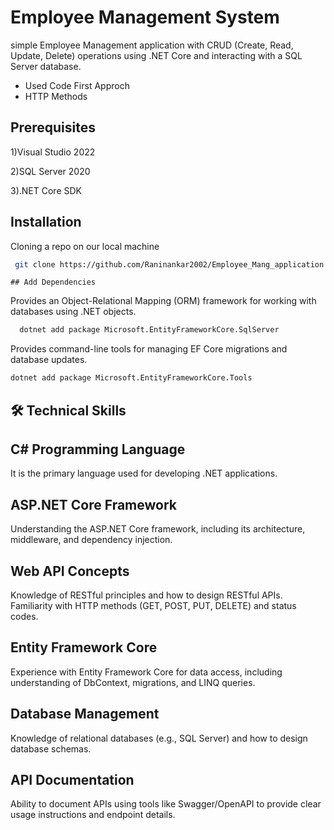 
# Employee Management System

simple Employee Management application with CRUD (Create, Read, Update, Delete) operations using .NET Core and interacting with a SQL Server database.

* Used Code First Approch 
* HTTP Methods




## Prerequisites

1)Visual Studio 2022

2)SQL Server 2020

3).NET Core SDK



## Installation

Cloning a repo on our local machine

```bash
 git clone https://github.com/Raninankar2002/Employee_Mang_application.git
```

    ## Add Dependencies

Provides an Object-Relational Mapping (ORM) framework for working with databases using .NET objects.

```bash
  dotnet add package Microsoft.EntityFrameworkCore.SqlServer
```


Provides command-line tools for managing EF Core migrations and database updates.
```bash
dotnet add package Microsoft.EntityFrameworkCore.Tools
```

## 🛠 Technical Skills 
## C# Programming Language
 It is the primary language used for developing .NET applications.

## ASP.NET Core Framework #
Understanding the ASP.NET Core framework, including its architecture, middleware, and dependency injection.

## Web API Concepts #
Knowledge of RESTful principles and how to design RESTful APIs.
Familiarity with HTTP methods (GET, POST, PUT, DELETE) and status codes.

## Entity Framework Core #
Experience with Entity Framework Core for data access, including understanding of DbContext, migrations, and LINQ queries.

## Database Management #
Knowledge of relational databases (e.g., SQL Server) and how to design database schemas.

## API Documentation #
Ability to document APIs using tools like Swagger/OpenAPI to provide clear usage instructions and endpoint details.






